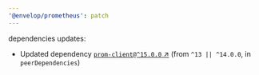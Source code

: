 ```yaml
---
'@envelop/prometheus': patch
---
```


dependencies updates:

- Updated dependency [`prom-client@^15.0.0` ↗︎](https://www.npmjs.com/package/prom-client/v/15.0.0)
  (from `^13 || ^14.0.0`, in `peerDependencies`)
